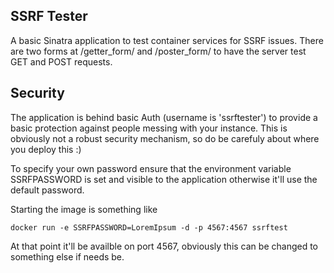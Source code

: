 SSRF Tester
--

A basic Sinatra application to test container services for SSRF issues.  There are two forms at /getter_form/ and /poster_form/ to have the server test GET and POST requests.

Security
--

The application is behind basic Auth (username is 'ssrftester') to provide a basic protection against people messing with your instance.  This is obviously not a robust security mechanism, so do be carefuly about where you deploy this :)

To specify your own password ensure that the environment variable SSRFPASSWORD is set and visible to the application otherwise it'll use the default password.

Starting the image is something like

`docker run -e SSRFPASSWORD=LoremIpsum -d -p 4567:4567 ssrftest`

At that point it'll be availble on port 4567, obviously this can be changed to something else if needs be.